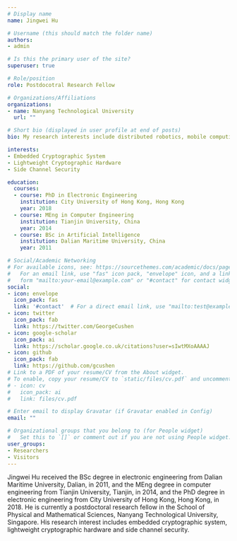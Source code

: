 ```yaml
---
# Display name
name: Jingwei Hu

# Username (this should match the folder name)
authors:
- admin

# Is this the primary user of the site?
superuser: true

# Role/position
role: Postdocotral Research Fellow

# Organizations/Affiliations
organizations:
- name: Nanyang Technological University
  url: ""

# Short bio (displayed in user profile at end of posts)
bio: My research interests include distributed robotics, mobile computing and programmable matter.

interests:
- Embedded Cryptographic System
- Lightweight Cryptographic Hardware
- Side Channel Security

education:
  courses:
  - course: PhD in Electronic Engineering
    institution: City University of Hong Kong, Hong Kong
    year: 2018
  - course: MEng in Computer Engineering
    institution: Tianjin University, China
    year: 2014
  - course: BSc in Artificial Intelligence
    institution: Dalian Maritime University, China
    year: 2011

# Social/Academic Networking
# For available icons, see: https://sourcethemes.com/academic/docs/page-builder/#icons
#   For an email link, use "fas" icon pack, "envelope" icon, and a link in the
#   form "mailto:your-email@example.com" or "#contact" for contact widget.
social:
- icon: envelope
  icon_pack: fas
  link: '#contact'  # For a direct email link, use "mailto:test@example.org".
- icon: twitter
  icon_pack: fab
  link: https://twitter.com/GeorgeCushen
- icon: google-scholar
  icon_pack: ai
  link: https://scholar.google.co.uk/citations?user=sIwtMXoAAAAJ
- icon: github
  icon_pack: fab
  link: https://github.com/gcushen
# Link to a PDF of your resume/CV from the About widget.
# To enable, copy your resume/CV to `static/files/cv.pdf` and uncomment the lines below.
# - icon: cv
#   icon_pack: ai
#   link: files/cv.pdf

# Enter email to display Gravatar (if Gravatar enabled in Config)
email: ""

# Organizational groups that you belong to (for People widget)
#   Set this to `[]` or comment out if you are not using People widget.
user_groups:
- Researchers
- Visitors
---
```


Jingwei Hu received the BSc degree in electronic engineering from Dalian Maritime University, Dalian, in 2011, and the MEng degree in computer engineering from Tianjin University, Tianjin, in 2014, and the PhD degree in electronic engineering from City University of Hong Kong, Hong Kong, in 2018. He is currently a postdoctoral research fellow in the School of Physical and Mathematical Sciences, Nanyang Technological University, Singapore. His research interest includes embedded cryptographic system, lightweight cryptographic hardware and side channel security.

